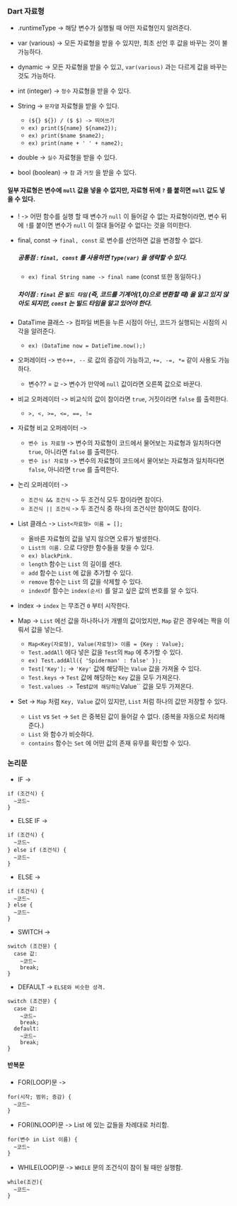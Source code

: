 ### Dart 자료형

* .runtimeType -> 해당 변수가 실행될 때 어떤 자료형인지 알려준다.

* var (various) -> 모든 자료형을 받을 수 있지만, 최초 선언 후 값을 바꾸는 것이 불가능하다.
* dynamic -> 모든 자료형을 받을 수 있고, ``var(various)`` 과는 다르게 값을 바꾸는 것도 가능하다.
* int (integer) -> ``정수`` 자료형을 받을 수 있다.
* String -> ``문자열`` 자료형을 받을 수 있다.
  * ``(${} ${}) / ($ $) -> 띄어쓰기``
  * ``ex) print(${name} ${name2});``
  * ``ex) print($name $name2);``
  * ``ex) print(name + ' ' + name2);``
* double -> ``실수`` 자료형을 받을 수 있다.
* bool (boolean) -> ``참`` 과 ``거짓`` 을 받을 수 있다.

#### 일부 자료형은 변수에 ``null`` 값을 넣을 수 없지만, 자료형 뒤에 ``?`` 를 붙히면 ``null`` 값도 넣을 수 있다.

* ! -> 어떤 함수를 실행 할 때 변수가 ``null`` 이 들어갈 수 없는 자료형이라면, 변수 뒤에 ``!``를 붙이면 변수가 ``null`` 이 절대 들어갈 수 없다는 것을 의미한다.
* final, const -> ``final, const`` 로 변수를 선언하면 값을 변경할 수 없다.
  ##### 공통점 : ``final, const`` 를 사용하면 ``Type(var)`` 을 생략할 수 있다.
  * ``ex) final String name -> final name`` (const 또한 동일하다.)
  
  ##### 차이점 : ``final`` 은 ``빌드 타임`` (즉, 코드를 기계어(1,0)으로 변환할 때) 을 알고 있지 않아도 되지만, ``const`` 는 빌드 타임을 알고 있어야 한다.
* DataTime 클래스 -> 컴파일 버튼을 누른 시점이 아닌, 코드가 실행되는 시점의 시각을 알려준다.
  * ``ex) (DataTime now = DatieTime.now();)``
* 오퍼레이터 -> ``변수++, --`` 로 값의 증감이 가능하고, ``+=, -=, *=`` 같이 사용도 가능하다.
  * 변수?? = ``값`` -> 변수가 만약에 ``null`` 값이라면 오른쪽 값으로 바꾼다.
* 비교 오퍼레이터 -> 비교식의 값이 참이라면 ``true``, 거짓이라면 ``false`` 를 출력한다.
  * ``>, <, >=, <=, ==, !=``
* 자료형 비교 오퍼레이터 -> 
  * ``변수 is 자료형`` -> 변수의 자료형이 코드에서 물어보는 자료형과 일치하다면 ``true``, 아니라면 ``false`` 를 출력한다.
  * ``변수 is! 자료형`` -> 변수의 자료형이 코드에서 물어보는 자료형과 일치하다면 ``false``, 아니라면 ``true`` 를 출력한다.
* 논리 오퍼레이터 ->
  * ``조건식 && 조건식`` -> 두 조건식 모두 참이라면 참이다.
  * ``조건식 || 조건식`` -> 두 조건식 중 하나의 조건식만 참이여도 참이다. 
* List 클래스 -> ``List<자료형> 이름 = [];``
  * 올바른 자료형의 값을 넣지 않으면 오류가 발생한다.
  * ``List의 이름.`` 으로 다양한 함수들을 찾을 수 있다.
  * ``ex) blackPink.``
  * ``length`` 함수는 ``List`` 의 길이를 센다.
  * ``add`` 함수는 ``List`` 에 값을 추가할 수 있다.
  * ``remove`` 함수는 ``List`` 의 값을 삭제할 수 있다.
  * ``indexOf`` 함수는 ``index(순서)`` 를 알고 싶은 값의 번호를 알 수 있다.
* index -> ``index`` 는 무조건 ``0`` 부터 시작한다.
* Map -> ``List`` 에선 값을 하나하나가 개별의 값이었지만, ``Map`` 같은 경우에는 짝을 이뤄서 값을 넣는다.
  * ``Map<Key(자료형), Value(자료형)> 이름 = {Key : Value};``
  * ``Test.addAll`` 에다 넣은 값을 ``Test``의 ``Map`` 에 추가할 수 있다.
  * ``ex) Test.addAll({ 'Spiderman' : false' });``
  * ``Test['Key'];`` -> ``'Key'`` 값에 해당하는 ``Value`` 값을 가져올 수 있다.
  * ``Test.keys`` -> ``Test`` 값에 해당하는 ``Key`` 값을 모두 가져온다.
  * ``Test.values -> ``Test`` 값에 해당하는 ``Value`` 값을 모두 가져온다.
* Set -> ``Map`` 처럼 ``Key, Value`` 값이 있지만, ``List`` 처럼 하나의 값만 저장할 수 있다.
  * ``List`` vs ``Set`` -> ``Set`` 은 중복된 값이 들어갈 수 없다. (중복을 자동으로 처리해준다.)
  * ``List`` 와 함수가 비슷하다.
  * ``contains`` 함수는 ``Set`` 에 어떤 값의 존재 유무를 확인할 수 있다.

### 논리문

* IF ->
````
if (조건식) {
  ~코드~
}
````
* ELSE IF ->
````
if (조건식) {
  ~코드~
} else if (조건식) {
  ~코드~
}
````
* ELSE ->
````
if (조건식) {
  ~코드~
} else {
  ~코드~
}
````

* SWITCH ->
````
switch (조건문) {
  case 값:
    ~코드~
    break;
}
````
* DEFAULT -> ``ELSE와 비슷한 성격.``
````
switch (조건문) {
  case 값:
    ~코드~
    break;
  default:
    ~코드~
    break;
}
````

#### 반복문

* FOR(LOOP)문 ->
````
for(시작; 범위; 증감) {
  ~코드~
}
````
* FOR(INLOOP)문 -> List 에 있는 값들을 차례대로 처리함.
````
for(변수 in List 이름) {
  ~코드~
}
````
* WHILE(LOOP)문 -> ``WHILE`` 문의 조건식이 참이 될 때만 실행함.
````
while(조건){
  ~코드~
}
````
